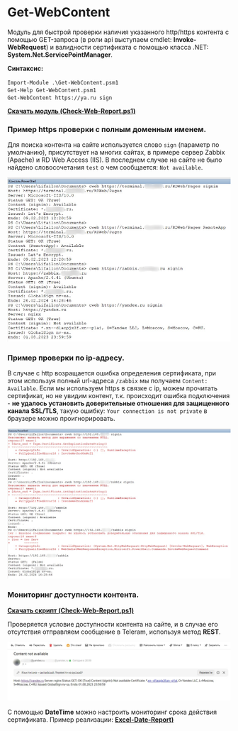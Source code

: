 # Get-WebContent

Модуль для быстрой проверки наличия указанного http/https контента с помощью GET-запроса (в роли api выступаем cmdlet: **Invoke-WebRequest**) и валидности сертификата с помощью класса .NET: **System.Net.ServicePointManager**.

**Синтаксис:**

` Import-Module .\Get-WebContent.psm1 ` \
` Get-Help Get-WebContent.psm1 ` \
` Get-WebContent https://ya.ru sign `

**[Скачать модуль (Check-Web-Report.ps1)](https://github.com/Lifailon/CWeb/blob/rsa/Scripts/Check-Web-Report.ps1)**

### Пример https проверки с полным доменным именем.

Для поиска контента на сайте используется слово ` sign ` (параметр по умолчанию), присутствует на многих сайтах, в примере сервер Zabbix (Apache) и RD Web Access (IIS). В последнем случае на сайте не было найдено словосочетания ` test ` о чем сообщается: ` Not available `.

![Image alt](https://github.com/Lifailon/CWeb/blob/rsa/Screen/cweb-https.jpg)

### Пример проверки по ip-адресу.

В случае с http возращается ошибка определения сертификата, при этом используя полный url-адреса ` /zabbix ` мы получаем ` Content: Available `. Если мы используем https в связке с ip, можем прочитать сертификат, но не увидим контент, т.к. происходит ошибка подключения - **не удалось установить доверительные отношения для защищенного канала SSL/TLS**, такую ошибку: ` Your connection is not private ` в браузере можно проигнорировать.

![Image alt](https://github.com/Lifailon/CWeb/blob/rsa/Screen/cweb-ip.jpg)

### Мониторинг доступности контента.

**[Скачать скрипт (Check-Web-Report.ps1)](https://github.com/Lifailon/CWeb/blob/rsa/Scripts/Check-Web-Report.ps1)**

Проверяется условие доступности контента на сайте, и в случае его отсутствия отправляем сообщение в Teleram, используя метод **REST**.

![Image alt](https://github.com/Lifailon/CWeb/blob/rsa/Screen/cweb-send-mail.jpg)

С помощью **DateTime** можно настроить мониторинг срока действия сертификата. Пример реализации: **[Excel-Date-Report)](https://github.com/Lifailon/Excel-Date-Report)**
